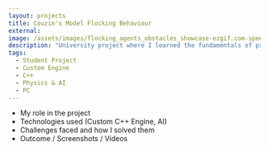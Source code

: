 ```yaml
---
layout: projects
title: Couzin's Model Flocking Behaviour
external:
image: /assets/images/flocking_agents_obstacles_showcase-ezgif.com-speed.gif
description: "University project where I learned the fundamentals of programming Physics & AI behaviour in a custom engine. Topics discussed included: A*, graphs, navmesh, collision detection + resolution."
tags:
  - Student Project
  - Custom Engine
  - C++
  - Physics & AI
  - PC
---
```


<p>
  <ul>
    <li>My role in the project</li>
    <li>Technologies used (Custom C++ Engine, AI)</li>
    <li>Challenges faced and how I solved them</li>
    <li>Outcome / Screenshots / Videos</li>
  </ul>
</p>
